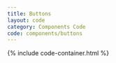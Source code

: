 ```yaml
---
title: Buttons
layout: code
category: Components Code
code: components/buttons
---
```


{% include code-container.html %}
